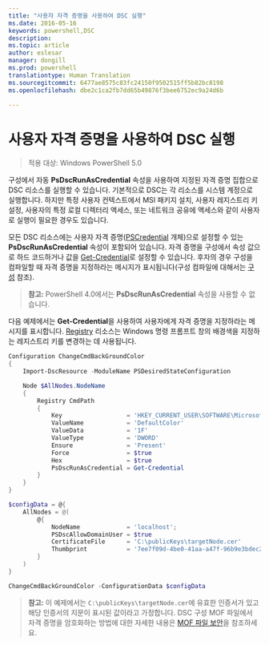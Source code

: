 ```yaml
---
title: "사용자 자격 증명을 사용하여 DSC 실행"
ms.date: 2016-05-16
keywords: powershell,DSC
description: 
ms.topic: article
author: eslesar
manager: dongill
ms.prod: powershell
translationtype: Human Translation
ms.sourcegitcommit: 6477ae8575c83fc24150f9502515ff5b82bc8198
ms.openlocfilehash: dbe2c1ca2fb7dd65b49876f3bee6752ec9a24d6b

---
```


# 사용자 자격 증명을 사용하여 DSC 실행 

> 적용 대상: Windows PowerShell 5.0

구성에서 자동 **PsDscRunAsCredential** 속성을 사용하여 지정된 자격 증명 집합으로 DSC 리소스를 실행할 수 있습니다. 기본적으로 DSC는 각 리소스를 시스템 계정으로 실행합니다. 하지만 특정 사용자 컨텍스트에서 MSI 패키지 설치, 사용자 레지스트리 키 설정, 사용자의 특정 로컬 디렉터리 액세스, 또는 네트워크 공유에 액세스와 같이 사용자로 실행이 필요한 경우도 있습니다.

모든 DSC 리소스에는 사용자 자격 증명([PSCredential](https://msdn.microsoft.com/en-us/library/ms572524(v=VS.85).aspx) 개체)으로 설정할 수 있는 **PsDscRunAsCredential** 속성이 포함되어 있습니다.
자격 증명을 구성에서 속성 값으로 하드 코드하거나 값을 [Get-Credential](https://technet.microsoft.com/en-us/library/hh849815.aspx)로 설정할 수 있습니다. 후자의 경우 구성을 컴파일할 때 자격 증명을 지정하라는 메시지가 표시됩니다(구성 컴파일에 대해서는 [구성](configurations.md) 참조).

>**참고:** PowerShell 4.0에서는 **PsDscRunAsCredential** 속성을 사용할 수 없습니다.

다음 예제에서는 **Get-Credential**을 사용하여 사용자에게 자격 증명을 지정하라는 메시지를 표시합니다. [Registry](registryResource.md) 리소스는 Windows 명령 프롬프트 창의 배경색을 지정하는 레지스트리 키를 변경하는 데 사용됩니다.

```powershell
Configuration ChangeCmdBackGroundColor    
{
    Import-DscResource -ModuleName PSDesiredStateConfiguration

    Node $AllNodes.NodeName
    {
        Registry CmdPath
        {
            Key                  = 'HKEY_CURRENT_USER\SOFTWARE\Microsoft\Command Processor'
            ValueName            = 'DefaultColor'
            ValueData            = '1F'
            ValueType            = 'DWORD'
            Ensure               = 'Present'
            Force                = $true
            Hex                  = $true
            PsDscRunAsCredential = Get-Credential
        }
    }                   
}

$configData = @{
    AllNodes = @(
        @{
            NodeName             = 'localhost';
            PSDscAllowDomainUser = $true
            CertificateFile      = 'C:\publicKeys\targetNode.cer'
            Thumbprint           = '7ee7f09d-4be0-41aa-a47f-96b9e3bdec25'
        }
    )
}

ChangeCmdBackGroundColor -ConfigurationData $configData
```
>**참고:** 이 예제에서는 `C:\publicKeys\targetNode.cer`에 유효한 인증서가 있고 해당 인증서의 지문이 표시된 값이라고 가정합니다.
>DSC 구성 MOF 파일에서 자격 증명을 암호화하는 방법에 대한 자세한 내용은 [MOF 파일 보안](secureMOF.md)을 참조하세요.




<!--HONumber=Aug16_HO3-->


